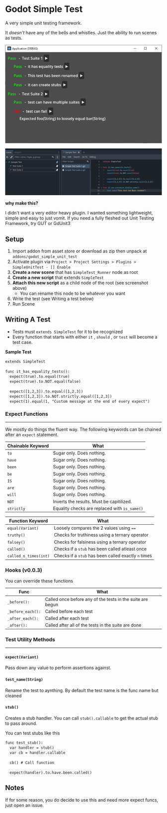 # Godot Simple Test

A very simple unit testing framework. 

It *doesn't* have any of the bells and whistles. Just the ability to run scenes as tests.

![Sample Test Screenshot](./addons/godot_simple_unit_test/docs/sample-test.png)

![Sample Setup Screenshot](./addons/godot_simple_unit_test/docs/sample-setup.png)

**why make this?**

I didn't want a very editor heavy plugin. I wanted something lightweight, simple and easy to just vomit. If you need a fully fleshed out Unit Testing Framework, try GUT or GdUnit3

## Setup
1. Import addon from asset store or download as zip then unpack at `addons/godot_simple_unit_test`
1. Activate plugin via `Project > Project Settings > Plugins > SimpleUnitTest - [] Enable`
1. **Create a new scene** that has `SimpleTest_Runner` node as root
1. **Create a new script** that extends `SimpleTest`
1. **Attach this new script** as a child node of the root (see screenshot above)
    * You can rename this node to be whatever you want
1. Write the test (see Writing a test below)
1. Run Scene

##  Writing A Test

- Tests must `extends SimpleTest` for it to be recognized
- Every function that starts with either `it` , `should` , or `test` will become a test case.

**Sample Test**
```gdscript
extends SimpleTest

func it_has_equality_tests():
  expect(true).to.equal(true)
  expect(true).to.NOT.equal(false)

  expect([1,2,3]).to.equal([1,2,3])
  expect([1,2,3]).to.NOT.strictly.equal([1,2,3])
  expect(1).equal(1, "Custom message at the end of every expect")
```


### Expect Functions
---------------------------------

We mostly do things the fluent way. The following keywords can be chained after
an `expect` statement.

| Chainable Keyword  | What |
| ------------- | -------------
| `to`  | Sugar only. Does nothing.
| `have`  | Sugar only. Does nothing.
| `been`  | Sugar only. Does nothing.
| `be`  | Sugar only. Does nothing.
| `IS`  | Sugar only. Does nothing.
| `are`  | Sugar only. Does nothing.
| `will`  | Sugar only. Does nothing.
| `NOT` | Inverts the results. Must be capitilized.
| `strictly`| Equality checks are replaced with `is_same()`

| Function Keyword  | What |
| ------------- | -------------
| `equal(Variant)` | Loosely compares the 2 values using `==`
| `truthy()` | Checks for truthiness using a ternary operator
| `falsey()` | Checks for falsiness using a ternary operator
| `called()` | Checks if a `stub` has been called atleast once
| `called_n_times(int)` | Checks if a `stub` has been called exactly `n` times


### Hooks (v0.0.3)

You can override these functions

| Func  | What |
| ------------- | -------------
| `_before():`  | Called once before any of the tests in the suite are begun
| `_before_each():`  | Called before each test
| `_after_each():`  | Called after each test
| `_after():`  | Called after all of the tests in the suite are done


### Test Utility Methods
---------------------------------

#### `expect(Variant)`

Pass down any value to perform assertions against.

#### `test_name(String)`

Rename the test to aynthing. By default the test name is the func name but cleaned

#### `stub()`

Creates a stub handler. You can call `stub().callable` to get the actual stub to pass around.

You can test stubs like this

```
func test_stub():
  var handler = stub()
  var cb = handler.callable

  cb() # Call function

  expect(handler).to.have.been.called()
```


## Notes

If for some reason, you do decide to use this and need more expect funcs, just open an issue.